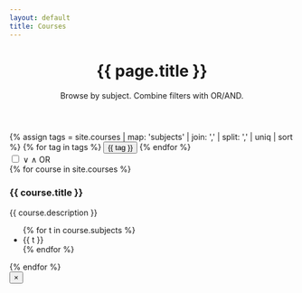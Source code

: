 ```yaml
---
layout: default
title: Courses
---
```


<!-- 1. Page Header -->
<header class="page-header">
  <h1 class="page-title">{{ page.title }}</h1>
  <p class="page-subtitle">Browse by subject. Combine filters with OR/AND.</p>
</header>

<!-- 2. Controls: Tags and OR/AND Toggle -->
<section id="controls" aria-label="Course filters">
  <!-- Tags -->
  <div class="tags" role="group" aria-label="Filter by subject">
    <!--
    Gets all possible tags from courses, then creates an alphabetical set of tags.
    site.courses = all items in the courses collection
    map: 'subjects' = pulling each course item's 'subjects' field, which is an array for the subject tags
    -->
    {% assign tags = site.courses | map: 'subjects' | join: ',' | split: ',' | uniq | sort %}
    <!--
    Loop through each tag from the created set, then create a button for selecting the tag
    -->
    {% for tag in tags %}
      <button class="tag-toggle" data-tag="{{ tag | downcase }}" aria-pressed="false">{{ tag }}</button>
    {% endfor %}
  </div>

  <!-- Buttons for AND / OR selection -->
  <div class="logic logic--switch">
    <label class="switch" title="Toggle AND / OR">
      <input id="logicSwitch" type="checkbox" aria-label="Toggle match logic: OR (off) / AND (on)">
      <span class="switch__track">
        <span class="switch__cell">&or;</span>
        <span class="switch__cell">&and;</span>
      </span>
      <span class="switch__thumb" aria-hidden="true"></span>
    </label>
    <span id="logicLabel" class="logic__mode" aria-live="polite" role="status">OR</span>
  </div>
</section>

<!-- 3. Grid -->
<section id="grid" aria-live="polite">
  {% for course in site.courses %}
    <article class="card"
             data-tags="{{ course.subjects | join: ',' | downcase }}"
             tabindex="0" aria-label="Open details for {{ course.title }}">
      <h3 class="card__title">{{ course.title }}</h3>
      <p class="card__desc">{{ course.description }}</p>
      <ul class="card__tags">
        {% for t in course.subjects %}
          <li class="tag">{{ t }}</li>
        {% endfor %}
      </ul>
      <!-- Hidden details template for the modal -->
      <template class="card__details">
        <article>
          <h2 id="modal-title" class="modal__title">{{ course.title }}</h2>
          <p class="modal__lead">
            {% if course.long_description %}{{ course.long_description }}{% else %}{{ course.description }}{% endif %}
          </p>
          <dl class="modal__meta">
            {% if course.subjects %}<dt>Subjects</dt><dd>{{ course.subjects | join: ', ' }}</dd>{% endif %}
            {% if course.credits %}<dt>Credits</dt><dd>{{ course.credits }}</dd>{% endif %}
            {% if course.prereqs %}<dt>Prereqs</dt><dd>{{ course.prereqs }}</dd>{% endif %}
            {% if course.semester %}<dt>Offered</dt><dd>{{ course.semester }}</dd>{% endif %}
          </dl>
        </article>
      </template>
    </article>
  {% endfor %}
</section>

<!-- 4. Modal (hidden by default) -->
<div id="modal" class="modal" aria-hidden="true" role="dialog" aria-modal="true" aria-labelledby="modal-title">
  <div class="modal__backdrop"></div>
  <div class="modal__dialog" role="document">
    <button class="modal__close" aria-label="Close">×</button>
    <div id="modal-content"></div>
  </div>
</div>
